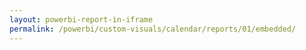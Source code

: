 ```yaml
---
layout: powerbi-report-in-iframe
permalink: /powerbi/custom-visuals/calendar/reports/01/embedded/
---
```

